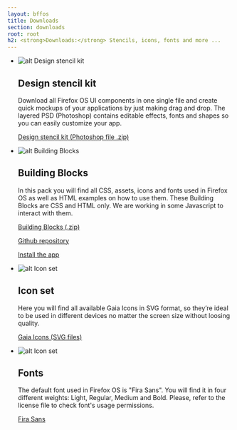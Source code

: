 ```yaml
---
layout: bffos
title: Downloads
section: downloads
root: root
h2: <strong>Downloads:</strong> Stencils, icons, fonts and more ...
---
```


*   ![alt Design stencil kit](../images/downloads/stencils.png)

    ## Design stencil kit

    Download all Firefox OS UI components in one single file and create quick mockups of your applications by just  making drag and drop. The layered PSD (Photoshop) contains editable effects, fonts and shapes so you can easily customize your app.

    <a onClick="_gaq.push(['_trackEvent', 'link', 'download', 'downloads - stencil kit']);" id="transitions-dl" href="https://mozilla.box.com/s/5ucf52a98q1rd20eu5lm">Design stencil kit (Photoshop file .zip)</a>


*   ![alt Building Blocks](../images/downloads/blocks.png)

    ## Building Blocks

    In this pack you will find all CSS, assets, icons and fonts used in Firefox OS as well as HTML examples on how to use them. These Building Blocks are CSS and HTML only. We are working in some Javascript to interact with them.

    <a onClick="_gaq.push(['_trackEvent', 'link', 'download', 'downloads - building blocks']);" href="https://github.com/buildingfirefoxos/Building-Blocks/archive/gh-pages.zip">Building Blocks (.zip)</a>

    <a onClick="_gaq.push(['_trackEvent', 'link', 'github', 'downloads - building blocks']);" class="github" href="https://github.com/buildingfirefoxos/Building-Blocks">Github repository</a>

    <a onClick="_gaq.push(['_trackEvent', 'link', 'market', 'downloads - building blocks']);" class="market" href="/css/BB/index.html">Install the app</a>

*  ![alt Icon set](../images/downloads/icons.png)

    ## Icon set

    Here you will find all available Gaia Icons in SVG format, so they’re ideal to be used in different devices no matter the screen size without loosing quality.

    <a onClick="_gaq.push(['_trackEvent', 'link', 'download', 'downloads - icons']);" class="github" href="https://github.com/gaia-components/gaia-icons/tree/master/images">Gaia Icons (SVG files)</a>

    <!--a onClick="_gaq.push(['_trackEvent', 'link', 'download', 'downloads - settings icons blocks']);" href="https://mozilla.box.com/s/flp11jpmu89c32lasm4u">Settings Icons (Photoshop file .zip)</a-->

*  ![alt Icon set](../images/downloads/fonts.png)

    ## Fonts

    The default font used in Firefox OS is "Fira Sans". You will find it in four different weights: Light, Regular, Medium and Bold. Please, refer to the license file to check font's usage permissions.

    <a onClick="_gaq.push(['_trackEvent', 'link', 'github', 'downloads - feura']);" class="github" href="https://github.com/mozilla-b2g/moztt/tree/master/FiraSans-3.109">Fira Sans</a>


